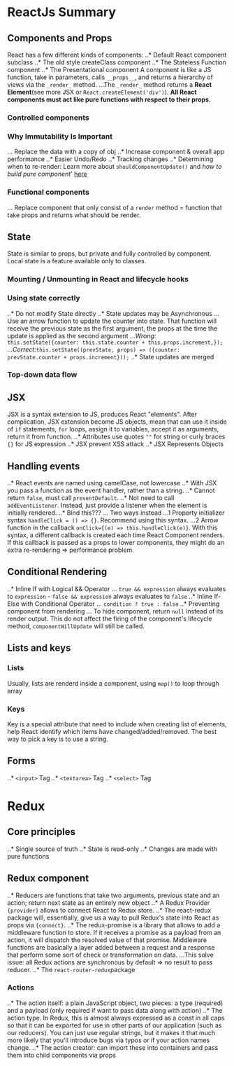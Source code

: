 # ReactJs Summary

## Components and Props

React has a few different kinds of components:
..* Default React component subclass
..* The old style createClass component
..* The Stateless Function component
..* The Presentational component
A component is like a JS function, take in parameters, calls `__props__`, and returns a hierarchy of views via the `_render_` method.
...The `_render_` method returns a __React Element__(see more JSX or `React.createElement('div')`).
__All React components must act like pure functions with respect to their props.__

### Controlled components

### Why Immutability Is Important
... Replace the data with a copy of obj 
..* Increase component & overall app performance
..* Easier Undo/Redo
..* Tracking changes
..* Determining when to re-render: Learn more about `shouldComponentUpdate()` and _how to build pure component_' [here](https://facebook.github.io/react/docs/optimizing-performance.html#examples)

### Functional components

... Replace component that only consist of a `render` method = function that take props and returns what should be render.

## State

State is similar to props, but private and fully controlled by component. Local state is a feature available only to classes.

### Mounting / Unmounting in React and lifecycle hooks

### Using state correctly

..* Do not modify State directly
..* State updates may be Asynchronous
... Use an arrow function to update the counter into state. That function will receive the previous state as the first argument, the props at the time the update is applied as the second argument
..._Wrong_: `this.setState({counter: this.state.counter + this.props.increment,});`
..._Correct_:`this.setState((prevState, props) => ({counter: prevState.counter + props.increment}));`
..* State updates are merged

### Top-down data flow

## JSX

JSX is a syntax extension to JS, produces React "elements".
After complication, JSX extension become JS objects, mean that can use it inside of `if` statements, `for` loops, assign it to variables, accept it as arguments, return it from function.
..* Attributes use quotes `""` for string or curly braces `{}` for JS expression
..* JSX prevent XSS attack
..* JSX Represents Objects

## Handling events
..* React events are named using camelCase, not lowercase
..* With JSX you pass a function as the event handler, rather than a string.
..* Cannot return `false`, must call `preventDefault`.
..* Not need to call `addEventListener`. Instead, just provide a listener when the element is initially rendered.
..* Bind this???
... Two ways instead
...1 Property initializer syntax `handleClick = () => {}`. Recommend using this syntax.
...2 Arrow function in the callback `onClick={(e) => this.handleClick(e)}`. With this syntax, a different callback is created each time React Component renders. If this callback is passed as a props to lower components, they might do an extra re-rendering => performance problem.

## Conditional Rendering
..* Inline If with Logical && Operator
... `true && expression` always evaluates to `expression` - `false && expression` always evaluates to `false`
..* Inline If-Else with Conditional Operator
... `condition ? true : false`
..* Preventing component from rendering
... To hide component, return `null` instead of its render output. This do not affect the firing of the component's lifecycle method, `componentWillUpdate` will still be called.

## Lists and keys

### Lists

Usually, lists are renderd inside a component, using `map()` to loop through array 

### Keys

Key is a special attribute that need to include when creating list of elements, help React identify which items have changed/added/removed.
The best way to pick a key is to use a string.

## Forms
..* `<input>` Tag
..* `<textarea>` Tag
..* `<select>` Tag

# Redux
## Core principles
..* Single source of truth
..* State is read-only
..* Changes are made with pure functions
## Redux component 
..* Reducers are functions that take two arguments, previous state and an action; return next state as an entirely new object
..* A Redux Provider `{provider}` allows to connect React to Redux store.
..* The react-redux package will, essentially, give us a way to pull Redux's state into React as props via `{connect}`.
..* The redux-promise is a library that allows to add a middleware function to store. If it receives a promise as a payload from an action, it will dispatch the resolved value of that promise. Middleware functions are basically a layer added between a request and a response that perform some sort of check or transformation on data. 
...This solve issue: all Redux actions are synchronous by default => no result to pass reducer.
..* The `react-router-redux`package
### Actions
..* The action itself: a plain JavaScript object, two pieces: a type (required) and a payload (only required if want to pass data along with action)
..* The action type. In Redux, this is almost always expressed as a const in all caps so that it can be exported for use in other parts of our application (such as our reducers). You can just use regular strings, but it makes it that much more likely that you'll introduce bugs via typos or if your action names change.
..* The action creator: can import these into containers and pass them into child components via props